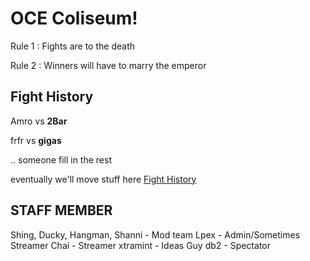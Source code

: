 # OCE Coliseum!

Rule 1 : Fights are to the death

Rule 2 : Winners will have to marry the emperor

## Fight History

Amro vs **2Bar**

frfr vs **gigas**

.. someone fill in the rest

eventually we'll move stuff here
[Fight History](HISTORY.md)

## STAFF MEMBER

Shing, Ducky, Hangman, Shanni - Mod team
Lpex - Admin/Sometimes Streamer
Chai - Streamer
xtramint - Ideas Guy
db2 - Spectator

